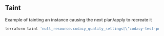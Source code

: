 ## Taint

Example of tainting an instance causing the next plan/apply to recreate it

```powershell
terraform taint 'null_resource.codacy_quality_settings[\"codacy-test-pull-requests\"]'
```
